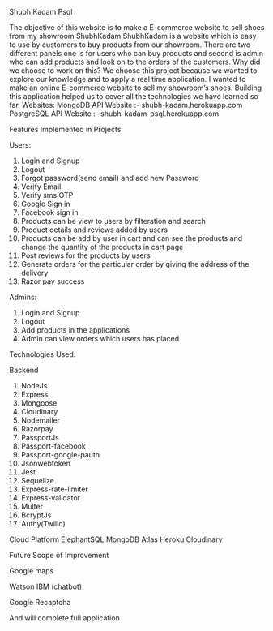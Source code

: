  Shubh Kadam Psql
	
The objective of this website is to make a E-commerce website to sell shoes from my showroom ShubhKadam
ShubhKadam is a website which is easy to use by customers to buy products from our showroom. There are two different panels one is for users who can buy products and second is admin who can add products and look on to the orders of the customers.
Why did we choose to work on this?
We choose this project because we wanted to explore our knowledge and to apply a real time application. I wanted to make an online E-commerce website to sell my showroom’s shoes.  Building this application helped us to cover all the technologies we have learned so far.
Websites:
MongoDB API Website :- shubh-kadam.herokuapp.com
PostgreSQL API Website :- shubh-kadam-psql.herokuapp.com

Features Implemented in Projects:

Users:
1.	Login and Signup
2.	Logout
3.	Forgot password(send email) and add new Password
4.	Verify Email
5.	Verify sms OTP
6.	Google Sign in
7.	Facebook sign in
8.	Products can be view to users by filteration and search
9.	Product details and reviews added by users
10.	Products can be add by user in cart and can see the products and change the quantity of the products in cart page
11.	Post reviews for the products by users
12.	Generate orders for the particular order by giving the address of the delivery
13.	Razor pay success

Admins:
1.	Login and Signup
2.	Logout
3.	Add products in the applications
4.	Admin can view orders which users has placed

Technologies Used:

Backend
1.	NodeJs
2.	Express
3.	Mongoose
4.	Cloudinary 
5.	Nodemailer
6.	Razorpay
7.	PassportJs
8.	Passport-facebook
9.	Passport-google-pauth
10.	Jsonwebtoken
11.	Jest
12.	Sequelize
13.	Express-rate-limiter
14.	Express-validator
15.	Multer
16.	BcryptJs
17.	Authy(Twillo)

Cloud Platform
ElephantSQL
MongoDB Atlas
Heroku
Cloudinary

Future Scope of Improvement

Google maps

Watson IBM (chatbot)

Google Recaptcha

And will complete full application

